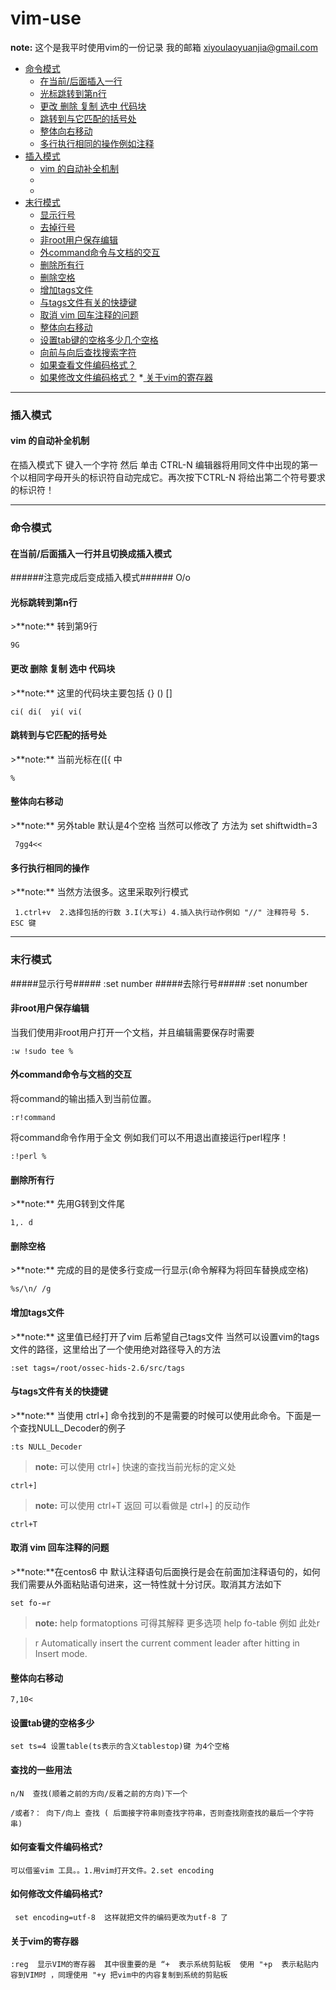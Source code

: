 vim-use
===================
**note:** 这个是我平时使用vim的一份记录 我的邮箱 xiyoulaoyuanjia@gmail.com

*   [命令模式](#commad)
    * [在当前/后面插入一行](#command_1)
    * [光标跳转到第n行](#command_2)
    * [更改 删除 复制 选中 代码块](#command_3)
    * [跳转到与它匹配的括号处](#command_4)
    * [整体向右移动](#command_5)
    * [多行执行相同的操作例如注释](#command_6)
*   [插入模式](#insert)
     * [vim 的自动补全机制](#insert_1)
     * [](#insert_2)
     * [](#insert_3)
*   [末行模式](#lastCommand)
    * [显示行号](#lastCommand_1)
    * [去掉行号](#lastCommand_2)
    * [非root用户保存编辑](#lastCommand_3)
    * [外command命令与文档的交互](#lastCommand_4)
    * [删除所有行](#lastCommand_5)
    * [删除空格](#lastCommand_6)
    * [增加tags文件](#lastCommand_7)
    * [与tags文件有关的快捷键](#lastCommand_8)
    * [取消 vim 回车注释的问题](#lastCommand_9)
    * [整体向右移动](#lastCommand_10)
    * [设置tab键的空格多少几个空格](#lastCommand_11)
    * [向前与向后查找搜索字符](#lastCommand_12)
    * [如果查看文件编码格式？](#lastCommand_13) 
    * [如果修改文件编码格式？](#lastCommand_14) 
    *[ 关于vim的寄存器](#lastCommand_15)




***
<h3 id="insert">插入模式</h3>
<h4 id="insert_1">vim 的自动补全机制</h4>
    在插入模式下 键入一个字符  然后 单击 CTRL-N 编辑器将用同文件中出现的第一个以相同字母开头的标识符自动完成它。再次按下CTRL-N 将给出第二个符号要求的标识符！



***
<h3 id="commad">命令模式</h3>
<h4 id="command_1">在当前/后面插入一行并且切换成插入模式</h4>
######注意完成后变成插入模式######
    O/o
<h4 id="command_2">光标跳转到第n行</h4>
>**note:** 转到第9行  
    
    9G
    
<h4 id="command_3">更改 删除 复制 选中 代码块</h4>
>**note:** 这里的代码块主要包括 {} () [] 
    
    ci( di(  yi( vi(

<h4 id="command_4">跳转到与它匹配的括号处</h4>
>**note:** 当前光标在([{ 中
    
    %

<h4 id="command_5">整体向右移动</h4>
>**note:** 另外table 默认是4个空格  当然可以修改了 方法为 set shiftwidth=3

     7gg4<< 
     
<h4 id="command_6">多行执行相同的操作</h4>
>**note:** 当然方法很多。这里采取列行模式

     1.ctrl+v  2.选择包括的行数 3.I(大写i) 4.插入执行动作例如 "//" 注释符号 5. ESC 键


***


<h3 id="lastCommand">末行模式</h3>
#####显示行号#####
    :set number 
#####去除行号#####
    :set nonumber
    
<h4 id="lastCommand_3">非root用户保存编辑 </h4>
当我们使用非root用户打开一个文档，并且编辑需要保存时需要
    
    :w !sudo tee %   
<h4 id="lastCommand_4">外command命令与文档的交互 </h4>
将command的输出插入到当前位置。
    
    :r!command
 
将command命令作用于全文 例如我们可以不用退出直接运行perl程序！
    
    :!perl %
    
<h4 id="lastCommand_5">删除所有行</h4>
>**note:** 先用G转到文件尾

    1,. d
<h4 id="lastCommand_6">删除空格</h4>
>**note:** 完成的目的是使多行变成一行显示(命令解释为将回车替换成空格)

    %s/\n/ /g

<h4 id="lastCommand_7">增加tags文件</h4>
>**note:** 这里值已经打开了vim 后希望自己tags文件 当然可以设置vim的tags文件的路径，这里给出了一个使用绝对路径导入的方法
    
    :set tags=/root/ossec-hids-2.6/src/tags

<h4 id="lastCommand_8">与tags文件有关的快捷键</h4>
>**note:** 当使用 ctrl+] 命令找到的不是需要的时候可以使用此命令。下面是一个查找NULL_Decoder的例子

    :ts NULL_Decoder
>**note:** 可以使用 ctrl+] 快速的查找当前光标的定义处
    
    ctrl+] 

>**note:** 可以使用 ctrl+T 返回 可以看做是 ctrl+] 的反动作
    
    ctrl+T

<h4 id="lastCommand_9">取消 vim 回车注释的问题</h4>
>**note:**在centos6 中 默认注释语句后面换行是会在前面加注释语句的，如何我们需要从外面粘贴语句进来，这一特性就十分讨厌。取消其方法如下
    
    set fo-=r
>**note:** 
help formatoptions  可得其解释 
更多选项 help fo-table
例如 此处r

>r     Automatically insert the current comment leader after hitting
        <Enter> in Insert mode.

<h4 id="lastCommand_10">整体向右移动 </h4>

    7,10<
    
<h4 id="lastCommand_11">设置tab键的空格多少 </h4>

    set ts=4 设置table(ts表示的含义tablestop)键 为4个空格     

<h4 id="lastCommand_12">查找的一些用法 </h4>

    n/N  查找(顺着之前的方向/反着之前的方向)下一个
    
    /或者?： 向下/向上 查找 ( 后面接字符串则查找字符串，否则查找刚查找的最后一个字符串)

<h4 id="lastCommand_13">如何查看文件编码格式? </h4>

    可以借鉴vim 工具。。1.用vim打开文件。2.set encoding
    
<h4 id="lastCommand_14">如何修改文件编码格式? </h4> 

     set encoding=utf-8  这样就把文件的编码更改为utf-8 了

<h4 id="lastCommand_15"> 关于vim的寄存器</h4> 

    :reg  显示VIM的寄存器  其中很重要的是 “+  表示系统剪贴板  使用 "+p  表示粘贴内容到VIM时 ，同理使用 "+y 把vim中的内容复制到系统的剪贴板










